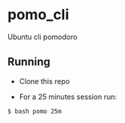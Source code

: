 # pomo_cli
Ubuntu cli pomodoro

## Running

- Clone this repo

- For a 25 minutes session run:

`$ bash pomo 25m`
